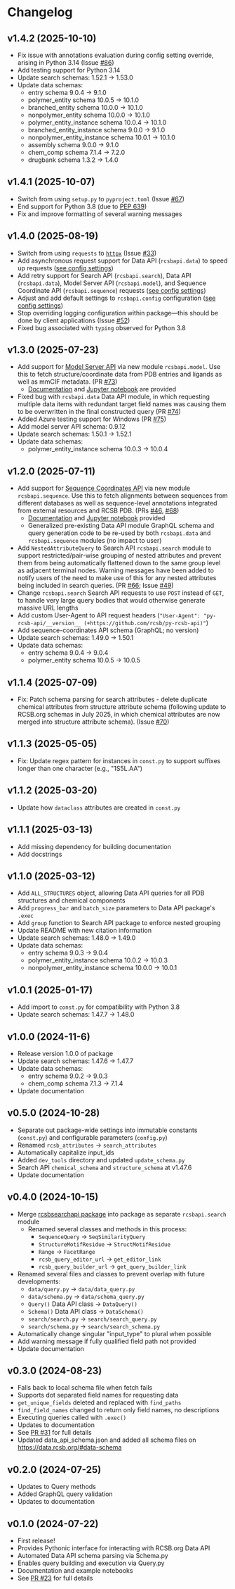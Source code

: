 # Changelog

## v1.4.2 (2025-10-10)

- Fix issue with annotations evaluation during config setting override, arising in Python 3.14 (Issue [#86](https://github.com/rcsb/py-rcsb-api/issues/86))
- Add testing support for Python 3.14
- Update search schemas: 1.52.1 -> 1.53.0
- Update data schemas: 
  - entry schema 9.0.4 -> 9.1.0
  - polymer_entity schema 10.0.5 -> 10.1.0
  - branched_entity schema 10.0.0 -> 10.1.0
  - nonpolymer_entity schema 10.0.0 -> 10.1.0
  - polymer_entity_instance schema 10.0.4 -> 10.1.0
  - branched_entity_instance schema 9.0.0 -> 9.1.0
  - nonpolymer_entity_instance schema 10.0.1 -> 10.1.0
  - assembly schema 9.0.0 -> 9.1.0
  - chem_comp schema 7.1.4 -> 7.2.0
  - drugbank schema 1.3.2 -> 1.4.0

## v1.4.1 (2025-10-07)

- Switch from using `setup.py` to `pyproject.toml` (Issue [#67](https://github.com/rcsb/py-rcsb-api/issues/67))
- End support for Python 3.8 (due to [PEP 639](https://peps.python.org/pep-0639/#specification))
- Fix and improve formatting of several warning messages

## v1.4.0 (2025-08-19)

- Switch from using `requests` to [`httpx`](https://www.python-httpx.org/) (Issue [#33](https://github.com/rcsb/py-rcsb-api/issues/33))
- Add asynchronous request support for Data API (`rcsbapi.data`) to speed up requests ([see config settings](https://rcsbapi.readthedocs.io/en/latest/data_api/custom_configuration.html))
- Add retry support for Search API (`rcsbapi.search`), Data API (`rcsbapi.data`), Model Server API (`rcsbapi.model`), and Sequence Coordinate API (`rcsbapi.sequence`) requests ([see config settings](https://rcsbapi.readthedocs.io/en/latest/data_api/custom_configuration.html))
- Adjust and add default settings to `rcsbapi.config` configuration ([see config settings](https://rcsbapi.readthedocs.io/en/latest/data_api/custom_configuration.html))
- Stop overriding logging configuration within package—this should be done by client applications (Issue [#52](https://github.com/rcsb/py-rcsb-api/issues/52))
- Fixed bug associated with `typing` observed for Python 3.8

## v1.3.0 (2025-07-23)

- Add support for [Model Server API](https://models.rcsb.org/) via new module `rcsbapi.model`. Use this to fetch structure/coordinate data from PDB entries and ligands as well as mmCIF metadata. (PR [#73](https://github.com/rcsb/py-rcsb-api/pull/73))
  - [Documentation](https://rcsbapi.readthedocs.io/en/latest/model_api/quickstart.html) and [Jupyter notebook](https://github.com/rcsb/py-rcsb-api/blob/master/notebooks/model_quickstart.ipynb) are provided
- Fixed bug with `rcsbapi.data` Data API module, in which requesting multiple data items with redundant target field names was causing them to be overwritten in the final constructed query (PR [#74](https://github.com/rcsb/py-rcsb-api/pull/74))
- Added Azure testing support for Windows (PR [#75](https://github.com/rcsb/py-rcsb-api/pull/75))
- Add model server API schema: 0.9.12
- Update search schemas: 1.50.1 -> 1.52.1
- Update data schemas: 
  - polymer_entity_instance schema 10.0.3 -> 10.0.4

## v1.2.0 (2025-07-11)

- Add support for [Sequence Coordinates API](https://sequence-coordinates.rcsb.org/) via new module `rcsbapi.sequence`. Use this to fetch alignments between sequences from different databases as well as sequence-level annotations integrated from external resources and RCSB PDB. (PRs [#46](https://github.com/rcsb/py-rcsb-api/pull/46), [#68](https://github.com/rcsb/py-rcsb-api/pull/68))
  - [Documentation](https://rcsbapi.readthedocs.io/en/latest/seq_api/quickstart.html) and [Jupyter notebook](https://github.com/rcsb/py-rcsb-api/blob/master/notebooks/sequence_coord_quickstart.ipynb) provided
  - Generalized pre-existing Data API module GraphQL schema and query generation code to be re-used by both `rcsbapi.data` and `rcsbapi.sequence` modules (no impact to user)
- Add `NestedAttributeQuery` to Search API `rcsbapi.search` module to support restricted/pair-wise grouping of nested attributes and prevent them from being automatically flattened down to the same group level as adjacent terminal nodes. Warning messages have been added to notify users of the need to make use of this for any nested attributes being included in search queries. (PR [#66](https://github.com/rcsb/py-rcsb-api/pull/66); Issue [#49](https://github.com/rcsb/py-rcsb-api/issues/49))
- Change `rcsbapi.search` Search API requests to use `POST` instead of `GET`, to handle very large query bodies that would otherwise generate massive URL lengths
- Add custom User-Agent to API request headers (`"User-Agent": "py-rcsb-api/__version__ (+https://github.com/rcsb/py-rcsb-api)"`)
- Add sequence-coordinates API schema (GraphQL; no version)
- Update search schemas: 1.49.0 -> 1.50.1
- Update data schemas: 
  - entry schema 9.0.4 -> 9.0.4
  - polymer_entity schema 10.0.5 -> 10.0.5

## v1.1.4 (2025-07-09)

- Fix: Patch schema parsing for search attributes - delete duplicate chemical attributes from structure attribute schema (following update to RCSB.org schemas in July 2025, in which chemical attributes are now merged into structure attribute schema). (Issue [#70](https://github.com/rcsb/py-rcsb-api/issues/70))

## v1.1.3 (2025-05-05)

- Fix: Update regex pattern for instances in `const.py` to support suffixes longer than one character (e.g., "1S5L.AA")

## v1.1.2 (2025-03-20)

- Update how `dataclass` attributes are created in `const.py`

## v1.1.1 (2025-03-13)

- Add missing dependency for building documentation
- Add docstrings

## v1.1.0 (2025-03-12)

- Add `ALL_STRUCTURES` object, allowing Data API queries for all PDB structures and chemical components
- Add `progress_bar` and `batch_size` parameters to Data API package's `.exec`
- Add `group` function to Search API package to enforce nested grouping
- Update README with new citation information
- Update search schemas: 1.48.0 -> 1.49.0
- Update data schemas: 
  - entry schema 9.0.3 -> 9.0.4
  - polymer_entity_instance schema 10.0.2 -> 10.0.3
  - nonpolymer_entity_instance schema 10.0.0 -> 10.0.1

## v1.0.1 (2025-01-17)

- Add import to `const.py` for compatibility with Python 3.8
- Update search schemas: 1.47.7 -> 1.48.0

## v1.0.0 (2024-11-6)

- Release version 1.0.0 of package
- Update search schemas: 1.47.6 -> 1.47.7
- Update data schemas: 
  - entry schema 9.0.2 -> 9.0.3
  - chem_comp schema 7.1.3 -> 7.1.4
- Update documentation

## v0.5.0 (2024-10-28)

- Separate out package-wide settings into immutable constants (`const.py`) and configurable parameters (`config.py`)
- Renamed `rcsb_attributes` -> `search_attributes`
- Automatically capitalize input_ids
- Added `dev_tools` directory and updated `update_schema.py`
- Search API `chemical_schema` and `structure_schema` at v1.47.6
- Update documentation

## v0.4.0 (2024-10-15)

- Merge [rcsbsearchapi package](https://github.com/rcsb/py-rcsbsearchapi/tree/2ba4d82ed1ff23c4ba5d07d4dec63f6f4030207d) into package as separate `rcsbapi.search` module
  - Renamed several classes and methods in this process:
    - `SequenceQuery` -> `SeqSimilarityQuery`
    - `StructureMotifResidue` -> `StructMotifResidue`
    - `Range` -> `FacetRange`
    - `rcsb_query_editor_url` -> `get_editor_link`
    - `rcsb_query_builder_url` -> `get_query_builder_link`
- Renamed several files and classes to prevent overlap with future developments:
  - `data/query.py` -> `data/data_query.py`
  - `data/schema.py` -> `data/schema_query.py`
  - `Query()` Data API class -> `DataQuery()`
  - `Schema()` Data API class -> `DataSchema()`
  - `search/search.py` -> `search/search_query.py`
  - `search/schema.py` -> `search/search_schema.py`
- Automatically change singular "input_type" to plural when possible
- Add warning message if fully qualified field path not provided
- Update documentation

## v0.3.0 (2024-08-23)

- Falls back to local schema file when fetch fails
- Supports dot separated field names for requesting data
- `get_unique_fields` deleted and replaced with `find_paths`
- `find_field_names` changed to return only field names, no descriptions
- Executing queries called with `.exec()`
- Updates to documentation
- See [PR #31](https://github.com/rcsb/py-rcsb-api/pull/31) for full details
- Updated data_api_schema.json and added all schema files on https://data.rcsb.org/#data-schema

## v0.2.0 (2024-07-25)

- Updates to Query methods
- Added GraphQL query validation
- Updates to documentation

## v0.1.0 (2024-07-22)

- First release!
- Provides Pythonic interface for interacting with RCSB.org Data API
- Automated Data API schema parsing via Schema.py
- Enables query building and execution via Query.py
- Documentation and example notebooks
- See [PR #23](https://github.com/rcsb/py-rcsb-api/pull/23) for full details
